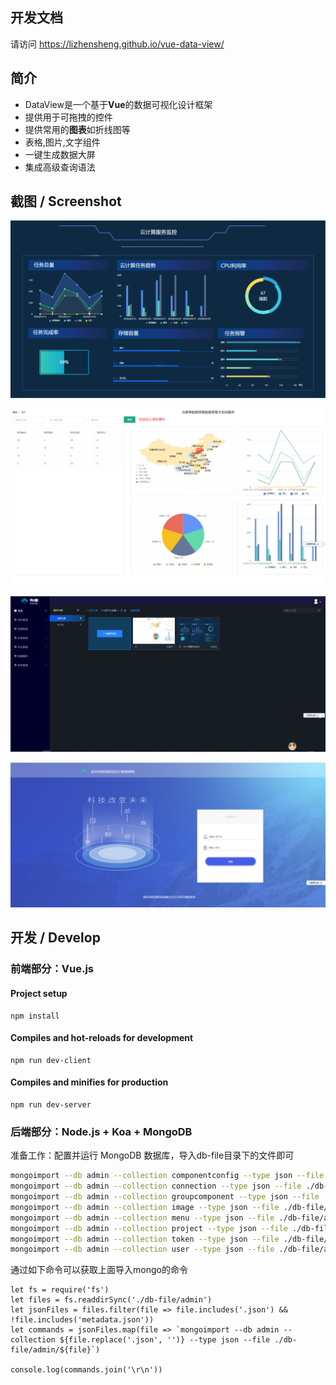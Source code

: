 ## 开发文档
请访问 https://lizhensheng.github.io/vue-data-view/


## 简介

* DataView是一个基于**Vue**的数据可视化设计框架
* 提供用于可拖拽的控件
* 提供常用的**图表**如折线图等
* 表格,图片,文字组件
* 一键生成数据大屏
* 集成高级查询语法

## 截图 / Screenshot

![image-1](./vuedoc/cloud-computing.png)

![image-2](./vuedoc/statistical-query.png)

![image-3](./vuedoc/manager-project.png)

![image-4](./vuedoc/login-form.png)

## 开发 / Develop

### 前端部分：Vue.js

#### Project setup

```
npm install
```

#### Compiles and hot-reloads for development

```
npm run dev-client
```

#### Compiles and minifies for production

```
npm run dev-server
```

### 后端部分：Node.js + Koa + MongoDB

准备工作：配置并运行 MongoDB 数据库，导入db-file目录下的文件即可

```bash
mongoimport --db admin --collection componentconfig --type json --file ./db-file/admin/componentconfig.json
mongoimport --db admin --collection connection --type json --file ./db-file/admin/connection.json
mongoimport --db admin --collection groupcomponent --type json --file ./db-file/admin/groupcomponent.json
mongoimport --db admin --collection image --type json --file ./db-file/admin/image.json
mongoimport --db admin --collection menu --type json --file ./db-file/admin/menu.json
mongoimport --db admin --collection project --type json --file ./db-file/admin/project.json
mongoimport --db admin --collection token --type json --file ./db-file/admin/token.json
mongoimport --db admin --collection user --type json --file ./db-file/admin/user.json
```

通过如下命令可以获取上面导入mongo的命令
```node
let fs = require('fs')
let files = fs.readdirSync('./db-file/admin')
let jsonFiles = files.filter(file => file.includes('.json') && !file.includes('metadata.json'))
let commands = jsonFiles.map(file => `mongoimport --db admin --collection ${file.replace('.json', '')} --type json --file ./db-file/admin/${file}`)

console.log(commands.join('\r\n'))
```
